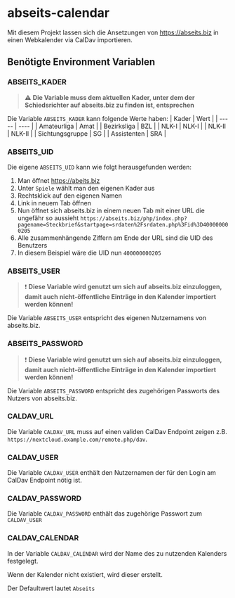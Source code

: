 # abseits-calendar
Mit diesem Projekt lassen sich die Ansetzungen von https://abseits.biz in einen Webkalender via CalDav importieren.

## Benötigte Environment Variablen
### ABSEITS_KADER
> :warning: **Die Variable muss dem aktuellen Kader, unter dem der Schiedsrichter auf abseits.biz zu finden ist, entsprechen**

Die Variable `ABSEITS_KADER` kann folgende Werte haben:
| Kader | Wert |
| ----- | ---- |
| Amateurliga | Amat |
| Bezirksliga | BZL |
| NLK-I | NLK-I |
| NLK-II | NLK-II |
| Sichtungsgruppe | SG |
| Assistenten | SRA |

### ABSEITS_UID
Die eigene `ABSEITS_UID` kann wie folgt herausgefunden werden:
1. Man öffnet https://abeits.biz
2. Unter `Spiele` wählt man den eigenen Kader aus
3. Rechtsklick auf den eigenen Namen
4. Link in neuem Tab öffnen
5. Nun öffnet sich abseits.biz in einem neuen Tab mit einer URL die ungefähr so aussieht `https://abseits.biz/php/index.php?pagename=Steckbrief&startpage=srdaten%2Fsrdaten.php%3Fid%3D400000000205`
6. Alle zusammenhängende Ziffern am Ende der URL sind die UID des Benutzers
7. In diesem Beispiel wäre die UID nun `400000000205`

### ABSEITS_USER
> :exclamation: **Diese Variable wird genutzt um sich auf abseits.biz einzuloggen, damit auch nicht-öffentliche Einträge in den Kalender importiert werden können!**

Die Variable `ABSEITS_USER` entspricht des eigenen Nutzernamens von abseits.biz.

### ABSEITS_PASSWORD
> :exclamation: **Diese Variable wird genutzt um sich auf abseits.biz einzuloggen, damit auch nicht-öffentliche Einträge in den Kalender importiert werden können!**

Die Variable `ABSEITS_PASSWORD` entspricht des zugehörigen Passworts des Nutzers von abseits.biz.

### CALDAV_URL
Die Variable `CALDAV_URL` muss auf einen validen CalDav Endpoint zeigen z.B. `https://nextcloud.example.com/remote.php/dav`.

### CALDAV_USER
Die Variable `CALDAV_USER` enthält den Nutzernamen der für den Login am CalDav Endpoint nötig ist.

### CALDAV_PASSWORD
Die Variable `CALDAV_PASSWORD` enthält das zugehörige Passwort zum `CALDAV_USER`

### CALDAV_CALENDAR
In der Variable `CALDAV_CALENDAR` wird der Name des zu nutzenden Kalenders festgelegt.

Wenn der Kalender nicht existiert, wird dieser erstellt.

Der Defaultwert lautet `Abseits`